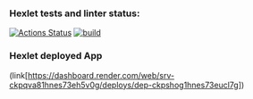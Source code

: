 ### Hexlet tests and linter status:
[![Actions Status](https://github.com/Kukuru5a/java-project-72/actions/workflows/hexlet-check.yml/badge.svg)](https://github.com/Kukuru5a/java-project-72/actions)
[![build](https://github.com/Kukuru5a/java-project-72/actions/workflows/build.yml/badge.svg)](https://github.com/Kukuru5a/java-project-72/actions/workflows/build.yml)


### Hexlet deployed App
(link[https://dashboard.render.com/web/srv-ckpqva81hnes73eh5v0g/deploys/dep-ckpshog1hnes73eucl7g])
